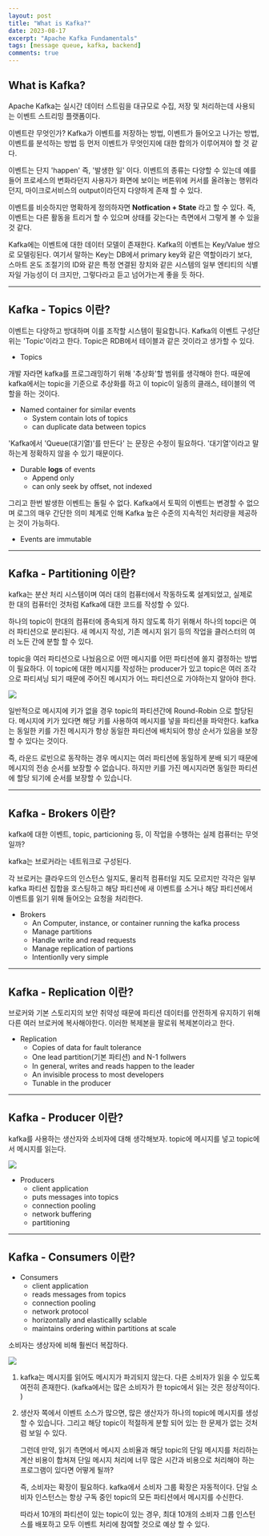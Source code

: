 ```yaml
---
layout: post
title: "What is Kafka?"
date: 2023-08-17
excerpt: "Apache Kafka Fundamentals"
tags: [message queue, kafka, backend]
comments: true
---
```



## What is Kafka?

Apache Kafka는 실시간 데이터 스트림을 대규모로 수집, 저장 및 처리하는데 사용되는 이벤트 스트리밍 플랫폼이다. 

이벤트란 무엇인가? Kafka가 이벤트를 저장하는 방법, 이벤트가 들어오고 나가는 방법, 이벤트를 분석하는 방법 등 먼저 이벤트가 무엇인지에 대한 합의가 이루어져야 할 것 같다. 

이벤트는 단지 'happen' 즉, '발생한 일' 이다. 이벤트의 종류는 다양할 수 있는데 예를 들어 프로세스의 변화라던지 사용자가 화면에 보이는 버튼위에 커서를 올려놓는 행위라던지, 마이크로서비스의 output이라던지 다양하게 존재 할 수 있다. 

이벤트를 비슷하지만 명확하게 정의하자면 **Notfication + State** 라고 할 수 있다. 즉, 이벤트는 다른 활동을 트리거 할 수 있으며 상태를 갖는다는 측면에서 그렇게 볼 수 있을 것 같다. 

Kafka에는 이벤트에 대한 데이터 모델이 존재한다. Kafka의 이벤트는 Key/Value 쌍으로 모델링된다. 여기서 말하는 Key는 DB에서 primary key와 같은 역할이라기 보다, 스마트 온도 조절기의 ID와 같은 특정 연결된 장치와 같은 시스템의 일부 엔티티의 식별자일 가능성이 더 크지만, 그렇다라고 듣고 넘어가는게 좋을 듯 하다. 

----

## Kafka - Topics 이란?

이벤트는 다양하고 방대하며 이를 조작할 시스템이 필요합니다. Kafka의 이벤트 구성단위는 'Topic'이라고 한다. Topic은 RDB에서 테이블과 같은 것이라고 생가할 수 있다. 

* Topics

개발 자라면 kafka를 프로그래밍하기 위해 '추상화'할 범위를 생각해야 한다. 때문에 kafka에서는 topic을 기준으로 추상화를 하고 이 topic이 일종의 클래스, 테이블의 역할을 하는 것이다. 

* Named container for similar events
    * System contain lots of topics
    * can duplicate data between topics

'Kafka에서 'Queue(대기열)'를 만든다' 는 문장은 수정이 필요하다. '대기열'이라고 말하는게 정확하지 않을 수 있기 때문이다.     

* Durable **logs** of events
    * Append only
    * can only seek by offset, not indexed

그리고 한번 발생한 이벤트는 돌릴 수 없다. Kafka에서 토픽의 이벤트는 변경할 수 없으며 로그의 매우 간단한 의미 체계로 인해 Kafka 높은 수준의 지속적인 처리량을 제공하는 것이 가능하다.  

* Events are immutable

----

## Kafka - Partitioning 이란?

kafka는 분산 처리 시스템이며 여러 대의 컴퓨터에서 작동하도록 설계되었고, 실제로 한 대의 컴퓨터인 것처럼 Kafka에 대한 코드를 작성할 수 있다. 

하나의 topic이 한대의 컴퓨터에 종속되게 하지 않도록 하기 위해서 하나의 topci은 여러 파티션으로 분리된다. 새 메시지 작성, 기존 메시지 읽기 등의 작업을 클러스터의 여러 노든 간에 분할 할 수 있다. 

topic을 여러 파티션으로 나눴음으로 어떤 메시지를 어떤 파티션에 쏠지 결정하는 방법이 필요하다. 이 topic에 대한 메시지를 작성하는 producer가 있고 topic은 여러 조각으로 파티셔닝 되기 때문에 주어진 메시지가 어느 파티션으로 가야하는지 알아야 한다. 

<img src="https://minchangjeong.github.io/_posts/images/2023-08-17/image1.png">

일반적으로 메시지에 키가 없을 경우 topic의 파티션간에 Round-Robin 으로 할당된다. 메시지에 키가 있다면 해당 키를 사용하여 메시지를 넣을 파티션을 파악한다. kafka는 동일한 키를 가진 메시지가 항상 동일한 파티션에 배치되어 항상 순서가 있음을 보장할 수 있다는 것이다. 

즉, 라운드 로빈으로 동작하는 경우 메시지는 여러 파티션에 동일하게 분배 되기 때문에 메시지의 전송 순서를 보장할 수 없습니다. 하지만 키를 가진 메시지라면 동일한 파티션에 할당 되기에 순서를 보장할 수 있습니다. 

----

## Kafka - Brokers 이란?

kafka에 대한 이벤트, topic, particioning 등, 이 작업을 수행하는 실제 컴퓨터는 무엇일까?

kafka는 브로커라는 네트워크로 구성된다. 

각 브로커는 클라우드의 인스턴스 일지도, 물리적 컴퓨터일 지도 모르지만 각각은 일부 kafka 파티션 집합을 호스팅하고 해당 파티션에 새 이벤트를 소거나 해당 파티션에서 이벤트를 읽기 위해 들어오는 요청을 처리한다. 

* Brokers
    * An Computer, instance, or container running the kafka process
    * Manage partitions
    * Handle write and read requests
    * Manage replication of partions
    * Intentionlly very simple

----

## Kafka - Replication 이란?

브로커와 기본 스토리지의 보안 취약성 때문에 파티션 데이터를 안전하게 유지하기 위해 다른 여러 브로커에 복사해야한다. 이러한 복제본을 팔로워 복제본이라고 한다.

* Replication 
    * Copies of data for fault tolerance
    * One lead partition(기본 파티션) and N-1 follwers 
    * In general, writes and reads happen to the leader
    * An invisible process to most developers
    * Tunable in the producer


----

## Kafka - Producer 이란?

kafka를 사용하는 생산자와 소비자에 대해 생각해보자. topic에 메시지를 넣고 topic에서 메시지를 읽는다. 

<img src="https://minchangjeong.github.io/_posts/images/2023-08-17/image2.png">

* Producers
    * client application
    * puts messages into topics
    * connection pooling
    * network buffering
    * partitioning

----

## Kafka - Consumers 이란?

* Consumers
    * client application
    * reads messages from topics
    * connection pooling
    * network protocol
    * horizontally and elasticallly sclable
    * maintains ordering within partitions at scale

소비자는 생상자에 비해 훨씬더 복잡하다. 

<img src="https://minchangjeong.github.io/_posts/images/2023-08-17/image3.png">

1. kafka는 메시지를 읽어도 메시지가 파괴되지 않는다. 다른 소비자가 읽을 수 있도록 여전히 존재한다. (kafka에서는 많은 소비자가 한 topic에서 읽는 것은 정상적이다. )

2. 생산자 쪽에서 이벤트 소스가 많으면, 많은 생산자가 하나의 topic에 메시지를 생성할 수 있습니다. 그리고 해당 topic이 적절하게 분할 되어 있는 한 문제가 없는 것처럼 보일 수 있다.

    그런데 만약, 읽기 측면에서 메시지 소비율과 해당 topic의 단일 메시지를 처리하는 계산 비용이 합쳐져 단일 메시지 처리에 너무 많은 시간과 비용으로 처리해야 하는 프로그램이 있다면 어떻게 될까?

    즉, 소비자는 확장이 필요하다. kafka에서 소비자 그룹 확장은 자동적이다. 단일 소비자 인스턴스는 항상 구독 중인 topic의 모든 파티션에서 메시지를 수신한다. 

    따라서 10개의 파티션이 있는 topic이 있는 경우, 최대 10개의 소비자 그룹 인스턴스를 배포하고 모두 이벤트 처리에 참여할 것으로 예상 할 수 있다. 
